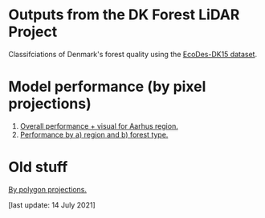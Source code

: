 # Outputs from the DK Forest LiDAR Project
Classifciations of Denmark's forest quality using the [EcoDes-DK15 dataset](https://github.com/jakobjassmann/ecodes-dk-lidar).

# Model performance (by pixel projections)
1. [Overall performance + visual for Aarhus region.](by_pixel_projections.html)
2. [Performance by a) region and b) forest type.](by_region_analysis.html)

# Old stuff
[By polygon projections.](by_poly_projections.html) 

[last update: 14 July 2021]
